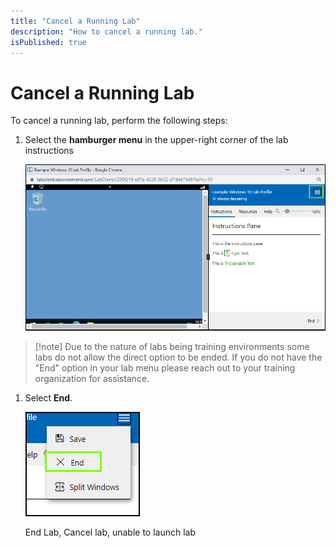 ```yaml
---
title: "Cancel a Running Lab"
description: "How to cancel a running lab."
isPublished: true
---
```


# Cancel a Running Lab

To cancel a running lab, perform the following steps: 

1. Select the **hamburger menu** in the upper-right corner of the lab instructions

    ![Hamburger Menu](images/hamburger-menu.png)


>[!note] Due to the nature of labs being training environments some labs do not allow the direct option to be ended. If you do not have the "End" option in your lab menu please reach out to your training organization for assistance.

1. Select **End**.

    ![End Lab](images/end-lab.png)


    End Lab, Cancel lab, unable to launch lab



    <div hidden>

</div>